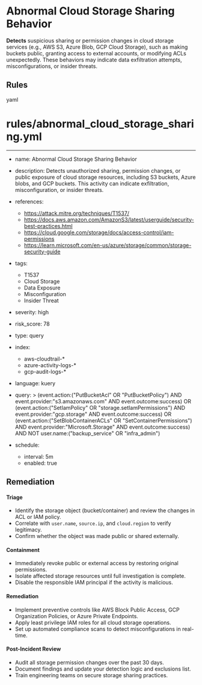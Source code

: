 # Abnormal Cloud Storage Sharing Behavior

**Detects** suspicious sharing or permission changes in cloud storage services (e.g., AWS S3, Azure Blob, GCP Cloud Storage), such as making buckets public, granting access to external accounts, or modifying ACLs unexpectedly. These behaviors may indicate data exfiltration attempts, misconfigurations, or insider threats.



## Rules

yaml
# rules/abnormal_cloud_storage_sharing.yml
---
- name: Abnormal Cloud Storage Sharing Behavior
- description: Detects unauthorized sharing, permission changes, or public exposure of cloud storage resources, including S3 buckets, Azure blobs, and GCP buckets. This activity can indicate exfiltration, misconfiguration, or insider threats.

- references:
  - https://attack.mitre.org/techniques/T1537/
  - https://docs.aws.amazon.com/AmazonS3/latest/userguide/security-best-practices.html
  - https://cloud.google.com/storage/docs/access-control/iam-permissions
  - https://learn.microsoft.com/en-us/azure/storage/common/storage-security-guide
- tags:
  - T1537
  - Cloud Storage
  - Data Exposure
  - Misconfiguration
  - Insider Threat
- severity: high
- risk_score: 78
- type: query
- index:
  - aws-cloudtrail-*
  - azure-activity-logs-*
  - gcp-audit-logs-*
- language: kuery
- query: >
    (event.action:("PutBucketAcl" OR "PutBucketPolicy") AND event.provider:"s3.amazonaws.com" AND event.outcome:success)
    OR 
    (event.action:("SetIamPolicy" OR "storage.setIamPermissions") AND event.provider:"gcp.storage" AND event.outcome:success)
    OR 
    (event.action:("SetBlobContainerACLs" OR "SetContainerPermissions") AND event.provider:"Microsoft.Storage" AND event.outcome:success)
    AND NOT user.name:("backup_service" OR "infra_admin")
- schedule:
  - interval: 5m
  - enabled: true


## Remediation
#### Triage

- Identify the storage object (bucket/container) and review the changes in ACL or IAM policy.
- Correlate with `user.name`, `source.ip`, and `cloud.region` to verify legitimacy.
- Confirm whether the object was made public or shared externally.

#### Containment

- Immediately revoke public or external access by restoring original permissions.
- Isolate affected storage resources until full investigation is complete.
- Disable the responsible IAM principal if the activity is malicious.

#### Remediation

- Implement preventive controls like AWS Block Public Access, GCP Organization Policies, or Azure Private Endpoints.
- Apply least privilege IAM roles for all cloud storage operations.
- Set up automated compliance scans to detect misconfigurations in real-time.

#### Post-Incident Review

- Audit all storage permission changes over the past 30 days.
- Document findings and update your detection logic and exclusions list.
- Train engineering teams on secure storage sharing practices.
